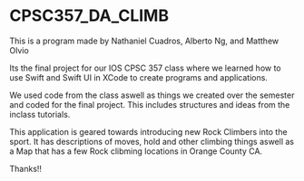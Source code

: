 # CPSC357_DA_CLIMB

This is a program made by Nathaniel Cuadros, Alberto Ng, and Matthew Olvio

Its the final project for our IOS CPSC 357 class where we learned how to use Swift and Swift UI in XCode to create programs and applications.

We used code from the class aswell as things we created over the semester and coded for the final project. This includes structures and ideas from the inclass tutorials.

This application is geared towards introducing new Rock Climbers into the sport. It has descriptions of moves, hold and other climbing things aswell as a Map that has a few Rock clibming  locations in Orange County CA.

Thanks!!
